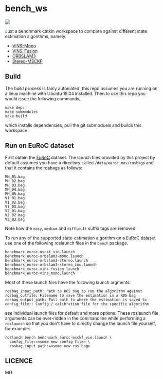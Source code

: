 bench_ws
========

<a href="https://github.com/chutsu/bench_ws/actions?query=ci">
  <img src="https://github.com/chutsu/bench_ws/workflows/ci/badge.svg">
</a>

Just a benchmark catkin workspace to compare against different state estimation
algorithms, namely:

- [VINS-Mono][VINS-Mono]
- [VINS-Fusion][VINS-Fusion]
- [ORBSLAM3][ORBSLAM3]
- [Stereo-MSCKF][Stereo-MSCKF]


Build
-----

The build process is fairly automated, this repo assumes you are running on a
linux machine with Ubuntu 18.04 installed. Then to use this repo you would
issue the following commands,

    make deps
    make submodules
    make build

which installs dependencies, pull the git submoduels and builds this workspace.


Run on EuRoC dataset
--------------------

First obtain the [EuRoC][EuRoC] dataset. The launch files provided by this
project by default assumes you have a directory called `/data/euroc_mav/rosbags`
and that it contains the rosbags as follows:

    MH_01.bag
    MH_02.bag
    MH_03.bag
    MH_04.bag
    MH_05.bag
    V1_01.bag
    V1_02.bag
    V1_03.bag
    V2_01.bag
    V2_02.bag
    V2_03.bag

Note how the `easy`, `medium` and `difficult` suffix tags are removed.

To run any of the supported state-estimation algorithm on a EuRoC dataset use
one of the following roslaunch files in the `bench` package.

    benchmark_euroc-msckf_vio.launch
    benchmark_euroc-orbslam3-mono.launch
    benchmark_euroc-orbslam3-stereo.launch
    benchmark_euroc-orbslam3-stereo_imu.launch
    benchmark_euroc-vins_fusion.launch
    benchmark_euroc-vins_mono.launch

Most of these launch files have the following launch argments:

    rosbag_input_path: Path to ROS bag to run the algorithm against
    rosbag_outfile: Filename to save the estimation in a ROS bag
    rosbag_output_path: Full path to where the estimation is saved to
    config_file:: Config / calibration file for the specific algorithm

see individual launch files for default and more options. These roslaunch file
arguments can be over-ridden in the commandline while performing a `roslaunch`
so that you don't have to directly change the launch file yourself, for
example:

    roslanch bench benchmark_euroc-msckf_vio.launch \
      config_file:=<some new config file> \
      rosbag_input_path:=<some new ros bag>


LICENCE
-------

MIT


[VINS-Mono]: https://github.com/HKUST-Aerial-Robotics/VINS-Mono
[VINS-Fusion]:https://github.com/HKUST-Aerial-Robotics/VINS-Fusion
[ORBSLAM3]: https://github.com/UZ-SLAMLab/ORB_SLAM3
[Stereo-MSCKF]: https://github.com/KumarRobotics/msckf_vio

[EuRoC]: https://projects.asl.ethz.ch/datasets/doku.php?id=kmavvisualinertialdatasets
